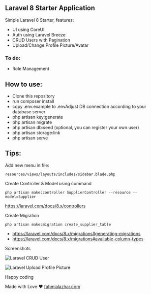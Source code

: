 ## Laravel 8 Starter Application

Simple Laravel 8 Starter, features:

- UI using CoreUI
- Auth using Laravel Breeze
- CRUD Users with Pagination
- Upload/Change Profile Picture/Avatar

### To do:

- Role Management

## How to use:

- Clone this repository
- run composer install
- copy .env.example to .envAdjust DB connection according to your database server
- php artisan key:generate
- php artisan migrate
- php artisan db:seed (optional, you can register your own user)
- php artisan storage:link   
- php artisan serve

## Tips:

Add new menu in file: 

`resources/views/layouts/includes/sidebar.blade.php`


Create Controller & Model using command

`php artisan make:controller SupplierController --resource --model=Supplier`

https://laravel.com/docs/8.x/controllers

Create Migration

`php artisan make:migration create_supplier_table`

- https://laravel.com/docs/8.x/migrations#generating-migrations
- https://laravel.com/docs/8.x/migrations#available-column-types


Screenshots

![Laravel CRUD User](https://fahmialazhar.com/wp-content/uploads/2021/08/laravel-8-crud-users.png)



![Laravel Upload Profile Picture](https://fahmialazhar.com/wp-content/uploads/2021/08/laravel-8-upload-file.png)


Happy coding

Made with Love ❤️
[fahmialazhar.com](https://fahmialazhar.com)